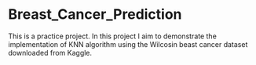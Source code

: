 # Breast_Cancer_Prediction
This is a practice project. In this project I aim to demonstrate the implementation of KNN algorithm using the Wilcosin beast cancer dataset downloaded from Kaggle.
